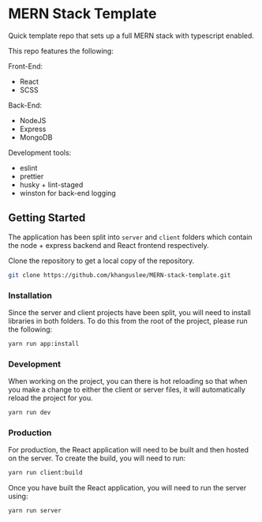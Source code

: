 # MERN Stack Template

Quick template repo that sets up a full MERN stack with typescript enabled.

This repo features the following:

Front-End:

- React
- SCSS

Back-End:

- NodeJS
- Express
- MongoDB

Development tools:

- eslint
- prettier
- husky + lint-staged 
- winston for back-end logging

## Getting Started

The application has been split into `server` and `client` folders which contain the node + express backend and React frontend respectively.

Clone the repository to get a local copy of the repository.

``` bash
git clone https://github.com/khanguslee/MERN-stack-template.git
```

### Installation

Since the server and client projects have been split, you will need to install libraries in both folders. To do this from the root of the project, please run the following:

``` bash
yarn run app:install
```

### Development

When working on the project, you can there is hot reloading so that when you make a change to either the client or server files, it will automatically reload the project for you.

``` bash
yarn run dev
```

### Production

For production, the React application will need to be built and then hosted on the server. To create the build, you will need to run:

``` bash
yarn run client:build
```

Once you have built the React application, you will need to run the server using:

``` bash
yarn run server
```